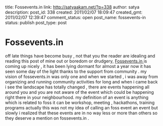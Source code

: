 title: Fossevents.in
link: http://satyaakam.net/?p=338
author: satya
description: 
post_id: 338
created: 2011/02/07 18:09:47
created_gmt: 2011/02/07 12:39:47
comment_status: open
post_name: fossevents-in
status: publish
post_type: post

# Fossevents.in

off late things have become busy , not that you the reader are idealing and reading this post of mine out or boredom or drudgery, [ Fossevents.in ](http://fossevents.in) is coming up nicely , it has been lying dormant for almost a year now it has seen some day of the light thanks to the support from community . my vision of fossevents.in was only one and when we started , i was away from organizing and running community activities for long and when i came back i see the landscape has totally changed , there are events happening all around you and you are not aware of the event which could be happening right there in your neighbourhood. my definition of an event is anything which is related to foss it can be workshop, meeting , hackathons, training programs actually this was not my idea of calling an foss event an event but slowly i realized that these events are in no way less or more than others so they deserve a mention on fossevents.in .